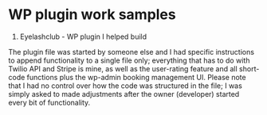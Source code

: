# WP plugin work samples
1. Eyelashclub - WP plugin I helped build

The plugin file was started by someone else and I had specific instructions to append functionality to a single file only; everything that has to do with Twilio API and Stripe is mine, as well as the user-rating feature and all short-code functions plus the wp-admin booking management UI. Please note that I had no control over how the code was structured in the file; I was simply asked to made adjustments after the owner (developer) started every bit of functionality.
